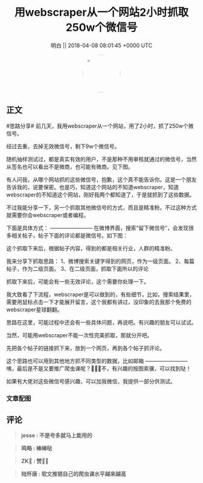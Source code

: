 <h1 align="center">用webscraper从一个网站2小时抓取250w个微信号</h1>




<p align="center">
    <a>明白 || 2018-04-08 08:01:45 &#43;0000 UTC</a>
</p>

<div align="center">
    <img src="https://images.zsxq.com/FjQmHspasTB6fS9i4Psn1Vi_tfMe?e=1590940799&amp;token=kIxbL07-8jAj8w1n4s9zv64FuZZNEATmlU_Vm6zD:G1ott7_PptRi18eZpfiMpU6xbzw=" width="100" height="100" style="border:1px solid;border-radius:50%; color:#ffffff"/>
</div>




## 正文

<div>
#思路分享# 
前几天，我用webscraper从一个网站，用了2小时，抓了250w个微信号。

经过去重，去掉无效微信号，剩下9w个微信号。

随机抽样测试过，都是真实有效的用户，不是那种不用审核就通过的微信号，当然从签名也可以看出不是微商，也可能有微商。见下图。

有人问我，从哪个网站抓的这些微信号，抱歉，这个真不能告诉你。这是一个朋友告诉我的，说要保密。也是巧，知道这个网站的不知道webscraper，知道webscraper的不知道这个网站，刚好我两个都知道了，于是就抓到了这些数据。

不过我能分享一下，另一个抓取其他微信号的方式，而且是精准粉。不过这种方式就需要你会webscraper或者编程。

下面是具体方式：
————————
在微博界面，搜索“留下微信号”，会发现很多相关帖子，帖子下面的评论都是微信号。如下图：

这个抓取下来后，根据帖子内容，得到的都是相关行业，人群的精准粉。

我来分享下抓取思路：
1、微博搜索关键字得到的网页，作为一级页面。
2、每篇帖子，作为二级页面。
3、在二级页面，抓取下面所以的评论

抓取下来后，可能会有一些无效评论，这个需要你处理一下。

我大致看了下流程，webscraper是可以做到的，有些细节，比如，搜索结果里，需要用鼠标点击一下才能展开留言，这个我都有讲过，没印象的去我那个免费的webscraper星球翻翻。

思路在这里，可能过程中还会有一些具体问题，再说吧。有兴趣的朋友可以试试。

当然，可能用webscraper不能一次性完美抓取，那就分开吧。

先把各个帖子的链接抓下来，放到一个网页，再到各个帖子抓评论。

这个思路也可以用到其他地方抓不同类型的数据，比如邮箱
————————
咦，最后是不是又要推广爬虫课呢？🙅🏻‍♂️不，有兴趣的按图索骥，可以找到哒！

如果有大佬对这些微信号感兴趣，可以加我微信，我提供一部分供测试。
</div>

### 文章配图

<div class="image" align="center">

</div>


## 评论

<div align="left">
<div>

<blockquote >
<span> <strong>jesse : 不是号多就马上能用的 </strong></span>
</blockquote>

<blockquote >
<span> <strong>鸣略 : 棒棒哒 </strong></span>
</blockquote>

<blockquote >
<span> <strong>ZK🍃 : 赞👍🏻 </strong></span>
</blockquote>

<blockquote >
<span> <strong>陆怀唐 : 软文推销自己的爬虫课水平越来越高 </strong></span>
</blockquote>

</div>
</div>